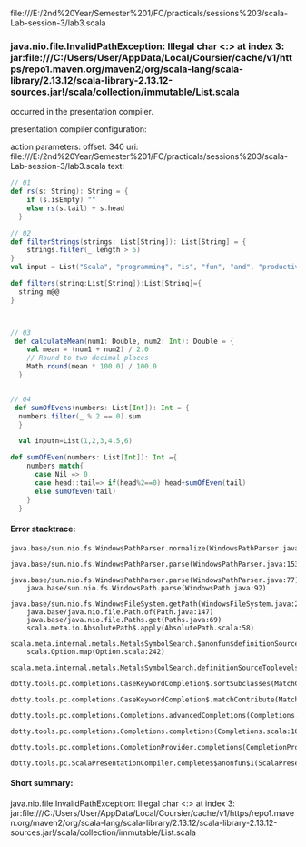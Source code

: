file:///E:/2nd%20Year/Semester%201/FC/practicals/sessions%203/scala-Lab-session-3/lab3.scala
### java.nio.file.InvalidPathException: Illegal char <:> at index 3: jar:file:///C:/Users/User/AppData/Local/Coursier/cache/v1/https/repo1.maven.org/maven2/org/scala-lang/scala-library/2.13.12/scala-library-2.13.12-sources.jar!/scala/collection/immutable/List.scala

occurred in the presentation compiler.

presentation compiler configuration:


action parameters:
offset: 340
uri: file:///E:/2nd%20Year/Semester%201/FC/practicals/sessions%203/scala-Lab-session-3/lab3.scala
text:
```scala
// 01 
def rs(s: String): String = {
    if (s.isEmpty) ""
    else rs(s.tail) + s.head
  }

// 02
def filterStrings(strings: List[String]): List[String] = {
    strings.filter(_.length > 5)
}
val input = List("Scala", "programming", "is", "fun", "and", "productive")

def filters(string:List[String]):List[String]={
  string m@@
}



// 03
 def calculateMean(num1: Double, num2: Int): Double = {
    val mean = (num1 + num2) / 2.0
    // Round to two decimal places
    Math.round(mean * 100.0) / 100.0
  } 


// 04
 def sumOfEvens(numbers: List[Int]): Int = {
  numbers.filter(_ % 2 == 0).sum
  }

  val inputn=List(1,2,3,4,5,6)

def sumOfEven(numbers: List[Int]): Int ={
    numbers match{
      case Nil => 0
      case head::tail=> if(head%2==0) head+sumOfEven(tail)
      else sumOfEven(tail)
    }
  }
```



#### Error stacktrace:

```
java.base/sun.nio.fs.WindowsPathParser.normalize(WindowsPathParser.java:182)
	java.base/sun.nio.fs.WindowsPathParser.parse(WindowsPathParser.java:153)
	java.base/sun.nio.fs.WindowsPathParser.parse(WindowsPathParser.java:77)
	java.base/sun.nio.fs.WindowsPath.parse(WindowsPath.java:92)
	java.base/sun.nio.fs.WindowsFileSystem.getPath(WindowsFileSystem.java:232)
	java.base/java.nio.file.Path.of(Path.java:147)
	java.base/java.nio.file.Paths.get(Paths.java:69)
	scala.meta.io.AbsolutePath$.apply(AbsolutePath.scala:58)
	scala.meta.internal.metals.MetalsSymbolSearch.$anonfun$definitionSourceToplevels$2(MetalsSymbolSearch.scala:70)
	scala.Option.map(Option.scala:242)
	scala.meta.internal.metals.MetalsSymbolSearch.definitionSourceToplevels(MetalsSymbolSearch.scala:69)
	dotty.tools.pc.completions.CaseKeywordCompletion$.sortSubclasses(MatchCaseCompletions.scala:326)
	dotty.tools.pc.completions.CaseKeywordCompletion$.matchContribute(MatchCaseCompletions.scala:276)
	dotty.tools.pc.completions.Completions.advancedCompletions(Completions.scala:307)
	dotty.tools.pc.completions.Completions.completions(Completions.scala:109)
	dotty.tools.pc.completions.CompletionProvider.completions(CompletionProvider.scala:90)
	dotty.tools.pc.ScalaPresentationCompiler.complete$$anonfun$1(ScalaPresentationCompiler.scala:146)
```
#### Short summary: 

java.nio.file.InvalidPathException: Illegal char <:> at index 3: jar:file:///C:/Users/User/AppData/Local/Coursier/cache/v1/https/repo1.maven.org/maven2/org/scala-lang/scala-library/2.13.12/scala-library-2.13.12-sources.jar!/scala/collection/immutable/List.scala